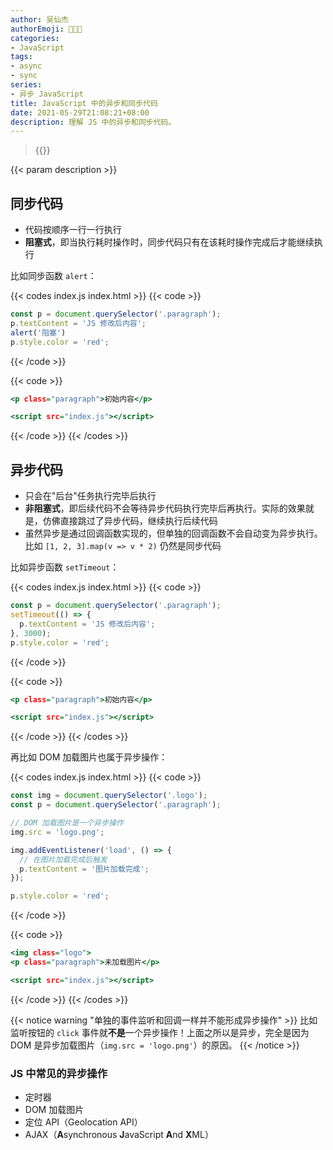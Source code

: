 ```yaml
---
author: 吴仙杰
authorEmoji: 🧑🏻‍💻
categories:
- JavaScript
tags:
- async
- sync
series:
- 异步 JavaScript
title: JavaScript 中的异步和同步代码
date: 2021-05-29T21:08:21+08:00
description: 理解 JS 中的异步和同步代码。
---
```


> {{<reprint>}}

{{< param description >}}

## 同步代码

- 代码按顺序一行一行执行
- **阻塞式**，即当执行耗时操作时，同步代码只有在该耗时操作完成后才能继续执行

比如同步函数 `alert`：

{{< codes index.js index.html >}}
  {{< code >}}
  ```:index.js
  const p = document.querySelector('.paragraph');
  p.textContent = 'JS 修改后内容';
  alert('阻塞')
  p.style.color = 'red';
  ```
  {{< /code >}}

  {{< code >}}
  ```:index.html
  <p class="paragraph">初始内容</p>

  <script src="index.js"></script>
  ```
{{< /code >}}
{{< /codes >}}

## 异步代码

- 只会在"后台"任务执行完毕后执行
- **非阻塞式**，即后续代码不会等待异步代码执行完毕后再执行。实际的效果就是，仿佛直接跳过了异步代码，继续执行后续代码
- 虽然异步是通过回调函数实现的，但单独的回调函数不会自动变为异步执行。比如 `[1, 2, 3].map(v => v * 2)` 仍然是同步代码

比如异步函数 `setTimeout`：

{{< codes index.js index.html >}}
{{< code >}}
  ```:index.js
  const p = document.querySelector('.paragraph');
  setTimeout(() => {
    p.textContent = 'JS 修改后内容';
  }, 3000);
  p.style.color = 'red';
  ```
{{< /code >}}

{{< code >}}
  ```:index.html
  <p class="paragraph">初始内容</p>

  <script src="index.js"></script>
  ```
{{< /code >}}
{{< /codes >}}

再比如 DOM 加载图片也属于异步操作：

{{< codes index.js index.html >}}
{{< code >}}
  ```:index.js
  const img = document.querySelector('.logo');
  const p = document.querySelector('.paragraph');

  // DOM 加载图片是一个异步操作
  img.src = 'logo.png';

  img.addEventListener('load', () => {
    // 在图片加载完成后触发
    p.textContent = '图片加载完成';
  });

  p.style.color = 'red';
  ```
{{< /code >}}

{{< code >}}
  ```:index.html
  <img class="logo">
  <p class="paragraph">未加载图片</p>

  <script src="index.js"></script>
  ```
{{< /code >}}
{{< /codes >}}

{{< notice warning "单独的事件监听和回调一样并不能形成异步操作" >}}
比如监听按钮的 `click` 事件就**不是**一个异步操作！上面之所以是异步，完全是因为 DOM 是异步加载图片（`img.src = 'logo.png'`）的原因。
{{< /notice >}}

### JS 中常见的异步操作

- 定时器
- DOM 加载图片
- 定位 API（Geolocation API）
- AJAX（**A**synchronous **J**avaScript **A**nd **X**ML）

